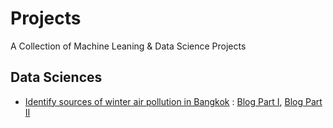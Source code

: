 # Projects
A Collection of Machine Leaning &amp; Data Science Projects

## Data Sciences
- [Identify sources of winter air pollution in Bangkok](https://github.com/worasom/aqi_thailand) : [Blog Part I](https://towardsdatascience.com/identifying-the-sources-of-winter-air-pollution-in-bangkok-part-i-d4392ea608dc), [Blog Part II](https://towardsdatascience.com/identifying-the-sources-of-winter-air-pollution-in-bangkok-part-ii-72539f9b767a)
